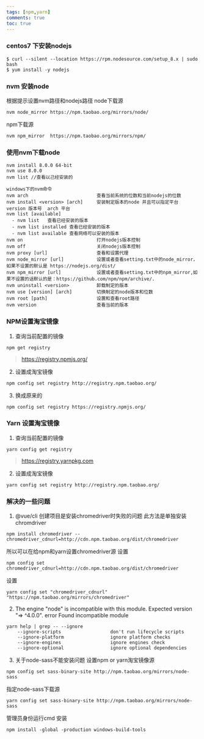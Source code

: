 ```yaml
---
tags: [npm,yarn]
comments: true
toc: true
---
```




### centos7 下安装nodejs

```
$ curl --silent --location https://rpm.nodesource.com/setup_8.x | sudo bash
$ yum install -y nodejs
```
### nvm 安装node
根据提示设置nvm路径和nodejs路径
node下载源
```
nvm node_mirror https://npm.taobao.org/mirrors/node/
```
npm下载源
```
nvm npm_mirror  https://npm.taobao.org/mirrors/npm/
```

### 使用nvm下载node
```
nvm install 8.0.0 64-bit
nvm use 8.0.0
nvm list //查看以己经安装的

windows下的nvm命令
nvm arch                         查看当前系统的位数和当前nodejs的位数
nvm install <version> [arch]     安装制定版本的node 并且可以指定平台 version 版本号  arch 平台
nvm list [available]         
  - nvm list   查看已经安装的版本
  - nvm list installed 查看已经安装的版本
  - nvm list available 查看网络可以安装的版本
nvm on                           打开nodejs版本控制
nvm off                          关闭nodejs版本控制
nvm proxy [url]                  查看和设置代理
nvm node_mirror [url]            设置或者查看setting.txt中的node_mirror，如果不设置的默认是 https://nodejs.org/dist/
nvm npm_mirror [url]             设置或者查看setting.txt中的npm_mirror,如果不设置的话默认的是：https://github.com/npm/npm/archive/.
nvm uninstall <version>          卸载制定的版本
nvm use [version] [arch]         切换制定的node版本和位数
nvm root [path]                  设置和查看root路径
nvm version                      查看当前的版本
```
### NPM设置淘宝镜像
1. 查询当前配置的镜像
```
npm get registry
```
> https://registry.npmjs.org/

2. 设置成淘宝镜像
```
npm config set registry http://registry.npm.taobao.org/
```
3. 换成原来的
```
npm config set registry https://registry.npmjs.org/
```

### Yarn 设置淘宝镜像
1. 查询当前配置的镜像
```
yarn config get registry
```
> https://registry.yarnpkg.com

2. 设置成淘宝镜像
```
yarn config set registry http://registry.npm.taobao.org/
```

### 解决的一些问题
1. @vue/cli 创建项目是安装chromedriver时失败的问题
此方法是单独安装chromdriver
```
npm install chromedriver --chromedriver_cdnurl=http://cdn.npm.taobao.org/dist/chromedriver
```
所以可以在给npm和yarn设置chromedriver源
设置
```
npm config set chromedriver_cdnurl=http://cdn.npm.taobao.org/dist/chromedriver
```
设置
```
yarn config set "chromedriver_cdnurl" "https://npm.taobao.org/mirrors/chromedriver"
```
2. The engine "node" is incompatible with this module. Expected version "=> ^4.0.0".
error Found incompatible module
```
yarn help | grep -- --ignore
    --ignore-scripts                  don't run lifecycle scripts
    --ignore-platform                 ignore platform checks
    --ignore-engines                  ignore engines check
    --ignore-optional                 ignore optional dependencies 
```
3. 关于node-sass不能安装问题
设置npm or yarn淘宝镜像源
```
npm config set sass-binary-site http://npm.taobao.org/mirrors/node-sass
```
指定node-sass下载源
```
yarn config set sass-binary-site http://npm.taobao.org/mirrors/node-sass
```

管理员身份运行cmd 安装
```
npm install -global -production windows-build-tools
```
